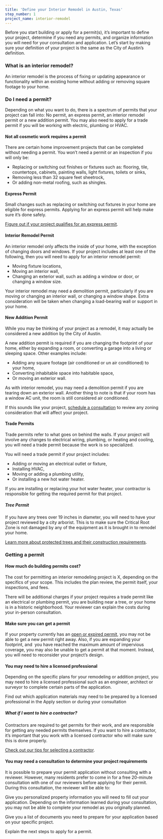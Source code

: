 ```yaml
---
title: 'Define your Interior Remodel in Austin, Texas'
step_number: 1
project_name: interior-remodel
---
```



Before you start building or apply for a permit(s), it’s important to define your project, determine if you need any permits, and organize information you will need for your consultation and application. Let’s start by making sure your definition of your project is the same as the City of Austin’s definition.

### What is an interior remodel?

An interior remodel is the process of fixing or updating appearance or functionality within an existing home without adding or removing square footage to your home.

### Do I need a permit?

Depending on what you want to do, there is a spectrum of permits that your project can fall into: No permit, an express permit, an interior remodel permit or a new addition permit. You may also need to apply for a trade permit if you will be working with electric, plumbing or HVAC.

#### Not all cosmetic work requires a permit

There are certain home improvement projects that can be completed without needing a permit. You won’t need a permit or an inspection if you will only be:

* Replacing or switching out finishes or fixtures such as: flooring, tile, countertops, cabinets, painting walls, light fixtures, toilets or sinks,
* Removing less than 32 square feet sheetrock,
* Or adding non-metal roofing, such as shingles.

#### Express Permit

Small changes such as replacing or switching out fixtures in your home are eligible for express permits. Applying for an express permit will help make sure it’s done safely.&nbsp;

[Figure out if your project qualifies for an express permit](/resources/express-permits/).

#### Interior Remodel Permit

An interior remodel only affects the inside of your home, with the exception of changing doors and windows. If your project includes at least one of the following, then you will need to apply for an interior remodel permit:

* Moving fixture locations,
* Moving an interior wall,
* Changing an exterior wall, such as adding a window or door, or changing a window size.

Your interior remodel may need a demolition permit, particularly if you are moving or changing an interior wall, or changing a window shape. Extra consideration will be taken when changing a load-bearing wall or support in your home.

#### New Addition Permit

While you may be thinking of your project as a remodel, it may actually be considered a new addition by the City of Austin.

A new addition permit is required if you are changing the footprint of your home, either by expanding a room, or converting a garage into a living or sleeping space. Other examples include:

* Adding any square footage (air conditioned or un air conditioned) to your home,
* Converting inhabitable space into habitable space,
* Or moving an exterior wall.

As with interior remodel, you may need a demolition permit if you are tearing down an exterior wall. Another thing to note is that if your room has a window AC unit, the room is still considered air conditioned.

If this sounds like your project, [schedule a consultation](/projects/interior-remodel/consult/) to review any zoning consideration that will affect your project.

#### Trade Permits

Trade permits refer to what goes on behind the walls. If your project will involve any changes to electrical wiring, plumbing, or heating and cooling, you will need a trade permit because the work is so specialized.

You will need a trade permit if your project includes:

* Adding or moving an electrical outlet or fixture,
* Installing HVAC,
* Moving or adding a plumbing utility,
* Or installing a new hot water heater.

If you are installing or replacing your hot water heater, your contractor is responsible for getting the required permit for that project.

##### Tree Permit

If you have any trees over 19 inches in diameter, you will need to have your project reviewed by a city arborist. This is to make sure the Critical Root Zone is not damaged by any of the equipment as it is brought in to remodel your home.

[Learn more about protected trees and their construction requirements](/resources/building-near-a-tree/).

### Getting a permit

#### How much do building permits cost?

The cost for permitting an interior remodeling project is X, depending on the specifics of your scope. This includes the plan review, the permit itself, your inspections, and fees.

There will be additional charges if your project requires a trade permit like an electrical or plumbing permit, you are building near a tree, or your home is in a historic neighborhood. Your reviewer can explain the costs during your in-person consultation.

#### Make sure you can get a permit

If your property currently has an [open or expired permit](/resources/can-i-get-a-permit/), you may not be able to get a new permit right away. Also, if you are expanding your footprint, and &nbsp;you have reached the maximum amount of impervious coverage, you may also be unable to get a permit at that moment. Instead, you will need to reconsider your project’s design.

#### You may need to hire a licensed professional

Depending on the specific plans for your remodeling or addition project, you may need to hire a licensed professional such as an engineer, architect or surveyor to complete certain parts of the application.

Find out which application materials may need to be prepared by a licensed professional in the Apply section or during your consultation

##### What if I want to hire a contractor?

Contractors are required to get permits for their work, and are responsible for getting any needed permits themselves. If you want to hire a contractor, it’s important that you work with a licensed contractor who will make sure this is done properly.

[Check out our tips for selecting a contractor](http://www.austintexas.gov/page/how-select-contractor).

#### You may need a consultation to determine your project requirements

It is possible to prepare your permit application without consulting with a reviewer. However, many residents prefer to come in for a free 20-minute consultation with one of our reviewers before applying for their permit. During this consultation, the reviewer will be able to:

Give you personalized property information you will need to fill out your application. Depending on the information learned during your consultation, you may not be able to complete your remodel as you originally planned.

Give you a list of documents you need to prepare for your application based on your specific project.

Explain the next steps to apply for a permit.